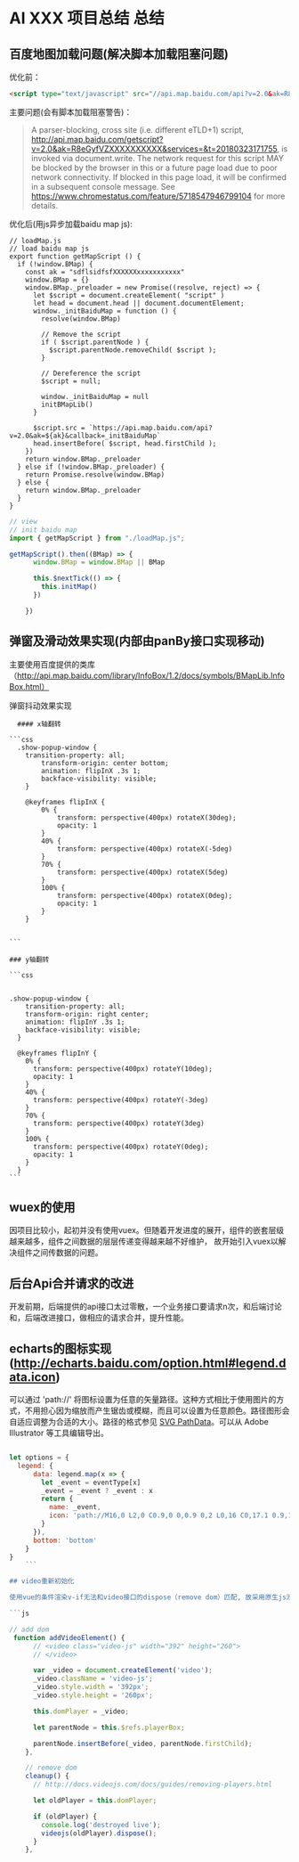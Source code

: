 # AI XXX 项目总结 总结

## 百度地图加载问题(解决脚本加载阻塞问题)

优化前：

```html
<script type="text/javascript" src="//api.map.baidu.com/api?v=2.0&ak=R8eGyfVZXXXXXXXXXX"></script>
```

主要问题(会有脚本加载阻塞警告)：

>A parser-blocking, cross site (i.e. different eTLD+1) script, http://api.map.baidu.com/getscript?v=2.0&ak=R8eGyfVZXXXXXXXXXX&services=&t=20180323171755, is invoked via document.write. The network request for this script MAY be blocked by the browser in this or a future page load due to poor network connectivity. If blocked in this page load, it will be confirmed in a subsequent console message. See https://www.chromestatus.com/feature/5718547946799104 for more details.

优化后(用js异步加载baidu map js):

```JS
// loadMap.js
// load baidu map js
export function getMapScript () {
  if (!window.BMap) {
    const ak = "sdflsidfsfXXXXXXxxxxxxxxxxx"
    window.BMap = {}
    window.BMap._preloader = new Promise((resolve, reject) => {
      let $script = document.createElement( "script" )
      let head = document.head || document.documentElement;
      window._initBaiduMap = function () {
        resolve(window.BMap)

        // Remove the script
        if ( $script.parentNode ) {
          $script.parentNode.removeChild( $script );
        }

        // Dereference the script
        $script = null;

        window._initBaiduMap = null
        initBMapLib()
      }

      $script.src = `https://api.map.baidu.com/api?v=2.0&ak=${ak}&callback=_initBaiduMap`
      head.insertBefore( $script, head.firstChild );
    })
    return window.BMap._preloader
  } else if (!window.BMap._preloader) {
    return Promise.resolve(window.BMap)
  } else {
    return window.BMap._preloader
  }
}

```

```js
// view
// init baidu map
import { getMapScript } from "./loadMap.js";

getMapScript().then((BMap) => {
      window.BMap = window.BMap || BMap

      this.$nextTick(() => {
        this.initMap()
      })

    })

```


## 弹窗及滑动效果实现(内部由panBy接口实现移动)

主要使用百度提供的类库（http://api.map.baidu.com/library/InfoBox/1.2/docs/symbols/BMapLib.InfoBox.html）

弹窗抖动效果实现

      #### x轴翻转

    ```css
      .show-popup-window {
        transition-property: all;
            transform-origin: center bottom;
            animation: flipInX .3s 1;
            backface-visibility: visible;
        }

        @keyframes flipInX {
            0% {
                transform: perspective(400px) rotateX(30deg);
                opacity: 1
            }
            40% {
                transform: perspective(400px) rotateX(-5deg)
            }
            70% {
                transform: perspective(400px) rotateX(5deg)
            }
            100% {
                transform: perspective(400px) rotateX(0deg);
                opacity: 1
            }
        }


    ```

    ### y轴翻转

    ```css


    .show-popup-window {
        transition-property: all;
        transform-origin: right center;
        animation: flipInY .3s 1;
        backface-visibility: visible;
      }

      @keyframes flipInY {
        0% {
          transform: perspective(400px) rotateY(10deg);
          opacity: 1
        }
        40% {
          transform: perspective(400px) rotateY(-3deg)
        }
        70% {
          transform: perspective(400px) rotateY(3deg)
        }
        100% {
          transform: perspective(400px) rotateY(0deg);
          opacity: 1
        }
      }
    ```

## wuex的使用

因项目比较小，起初并没有使用vuex。但随着开发进度的展开，组件的嵌套层级越来越多，组件之间数据的层层传递变得越来越不好维护，
故开始引入vuex以解决组件之间传数据的问题。

## 后台Api合并请求的改进

开发前期，后端提供的api接口太过零散，一个业务接口要请求n次，和后端讨论和，后端改进接口，做相应的请求合并，提升性能。

## echarts的图标实现(http://echarts.baidu.com/option.html#legend.data.icon)

可以通过 'path://' 将图标设置为任意的矢量路径。这种方式相比于使用图片的方式，不用担心因为缩放而产生锯齿或模糊，而且可以设置为任意颜色。路径图形会自适应调整为合适的大小。路径的格式参见 [SVG PathData](https://www.w3.org/TR/SVG/paths.html#PathData)。可以从 Adobe Illustrator 等工具编辑导出。

```js

let options = {
  legend: {
      data: legend.map(x => {
        let _event = eventType[x]
        _event = _event ? _event : x
        return {
          name: _event,
          icon: 'path://M16,0 L2,0 C0.9,0 0,0.9 0,2 L0,16 C0,17.1 0.9,18 2,18 L16,18 C17.1,18 18,17.1 18,16 L18,2 C18,0.9 17.1,0 16,0 L16,0 Z M7,14 L2,9.19230769 L3.4,7.84615385 L7,11.3076923 L14.6,4 L16,5.34615385 L7,14 L7,14 Z'
        }
      }),
      bottom: 'bottom'
    }
}
    ```

## video重新初始化

使用vue的条件渲染v-if无法和video接口的dispose（remove dom）匹配, 故采用原生js添加video节点

```js

// add dom
 function addVideoElement() {
      // <video class="video-js" width="392" height="260">
      // </video>

      var _video = document.createElement('video');
      _video.className = 'video-js';
      _video.style.width = '392px';
      _video.style.height = '260px';

      this.domPlayer = _video;

      let parentNode = this.$refs.playerBox;

      parentNode.insertBefore(_video, parentNode.firstChild);
    },

    // remove dom
    cleanup() {
      // http://docs.videojs.com/docs/guides/removing-players.html

      let oldPlayer = this.domPlayer;

      if (oldPlayer) {
        console.log('destroyed live');
        videojs(oldPlayer).dispose();
      }
    },

```